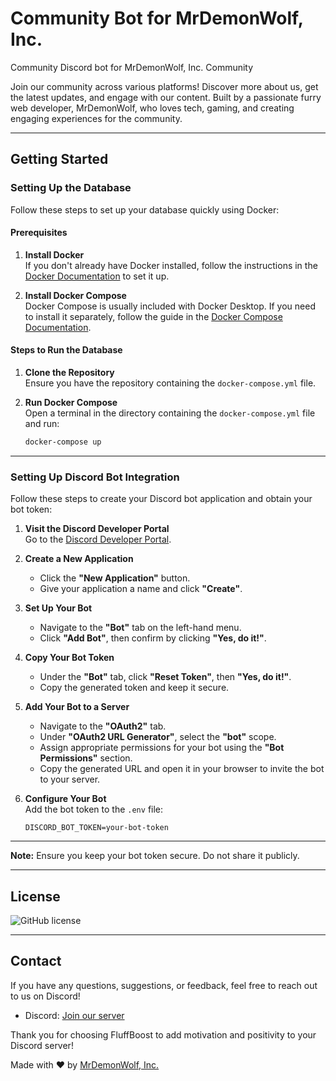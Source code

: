 # Community Bot for MrDemonWolf, Inc.

Community Discord bot for MrDemonWolf, Inc. Community

Join our community across various platforms! Discover more about us, get the latest updates, and engage with our content. Built by a passionate furry web developer, MrDemonWolf, who loves tech, gaming, and creating engaging experiences for the community.

---

## Getting Started

### Setting Up the Database

Follow these steps to set up your database quickly using Docker:

#### Prerequisites

1. **Install Docker**  
   If you don't already have Docker installed, follow the instructions in the [Docker Documentation](https://docs.docker.com/get-docker/) to set it up.

2. **Install Docker Compose**  
   Docker Compose is usually included with Docker Desktop. If you need to install it separately, follow the guide in the [Docker Compose Documentation](https://docs.docker.com/compose/install/).

#### Steps to Run the Database

1. **Clone the Repository**  
   Ensure you have the repository containing the `docker-compose.yml` file.

2. **Run Docker Compose**  
   Open a terminal in the directory containing the `docker-compose.yml` file and run:
   ```bash
   docker-compose up
   ```

---

### Setting Up Discord Bot Integration

Follow these steps to create your Discord bot application and obtain your bot token:

1. **Visit the Discord Developer Portal**  
   Go to the [Discord Developer Portal](https://discord.com/developers/applications).

2. **Create a New Application**

   - Click the **"New Application"** button.
   - Give your application a name and click **"Create"**.

3. **Set Up Your Bot**

   - Navigate to the **"Bot"** tab on the left-hand menu.
   - Click **"Add Bot"**, then confirm by clicking **"Yes, do it!"**.

4. **Copy Your Bot Token**

   - Under the **"Bot"** tab, click **"Reset Token"**, then **"Yes, do it!"**.
   - Copy the generated token and keep it secure.

5. **Add Your Bot to a Server**

   - Navigate to the **"OAuth2"** tab.
   - Under **"OAuth2 URL Generator"**, select the **"bot"** scope.
   - Assign appropriate permissions for your bot using the **"Bot Permissions"** section.
   - Copy the generated URL and open it in your browser to invite the bot to your server.

6. **Configure Your Bot**  
   Add the bot token to the `.env` file:
   ```env
   DISCORD_BOT_TOKEN=your-bot-token
   ```

---

**Note:** Ensure you keep your bot token secure. Do not share it publicly.

---

## License

![GitHub license](https://img.shields.io/github/license/MrDemonWolf/community-bot-discord.svg?style=for-the-badge&logo=github)

---

## Contact

If you have any questions, suggestions, or feedback, feel free to reach out to us on Discord!

- Discord: [Join our server](https://mrdwolf.com/discord)

Thank you for choosing FluffBoost to add motivation and positivity to your Discord server!

Made with ❤️ by [MrDemonWolf, Inc.](https://www.mrdemonwolf.com)
